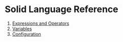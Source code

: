 # Solid Language Reference

1. [Expressions and Operators](./expressions-operators.md)
1. [Variables](./variables.md)
1. [Configuration](./configuration.md)
